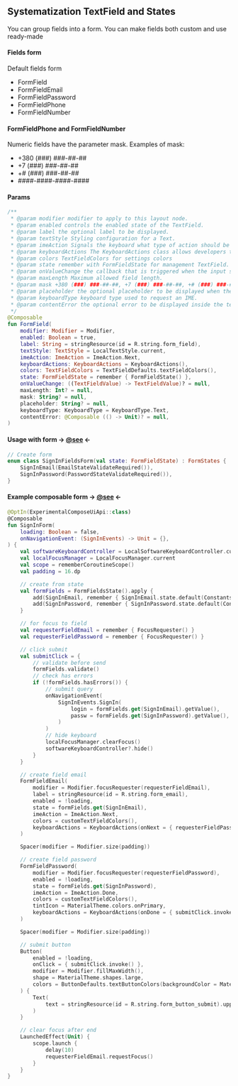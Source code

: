 ## Systematization TextField and States

You can group fields into a form. You can make fields both custom and use ready-made

#### Fields form

Default fields form

* FormField
* FormFieldEmail
* FormFieldPassword
* FormFieldPhone
* FormFieldNumber

#### FormFieldPhone and FormFieldNumber

Numeric fields have the parameter mask. Examples of mask:
* +380 (###) ###-##-##
* +7 (###) ###-##-##
* +# (###) ###-##-##
* ####-####-####-####

#### Params
```kotlin
/**
 * @param modifier modifier to apply to this layout node.
 * @param enabled controls the enabled state of the TextField.
 * @param label the optional label to be displayed.
 * @param textStyle Styling configuration for a Text.
 * @param imeAction Signals the keyboard what type of action should be displayed. It is not guaranteed if the keyboard will show the requested action.
 * @param keyboardActions The KeyboardActions class allows developers to specify actions that will be triggered in response to users triggering IME action on the software keyboard.
 * @param colors TextFieldColors for settings colors
 * @param state remember with FormFieldState for management TextField.
 * @param onValueChange the callback that is triggered when the input service updates values in [TextFieldValue].
 * @param maxLength Maximum allowed field length.
 * @param mask +380 (###) ###-##-##, +7 (###) ###-##-##, +# (###) ###-##-##, ####-####-####-#### etc
 * @param placeholder the optional placeholder to be displayed when the text field is in focus and the input text is empty
 * @param keyboardType keyboard type used to request an IME.
 * @param contentError the optional error to be displayed inside the text field container.
 */
@Composable
fun FormField(
    modifier: Modifier = Modifier,
    enabled: Boolean = true,
    label: String = stringResource(id = R.string.form_field),
    textStyle: TextStyle = LocalTextStyle.current,
    imeAction: ImeAction = ImeAction.Next,
    keyboardActions: KeyboardActions = KeyboardActions(),
    colors: TextFieldColors = TextFieldDefaults.textFieldColors(),
    state: FormFieldState = remember { FormFieldState() },
    onValueChange: ((TextFieldValue) -> TextFieldValue)? = null,
    maxLength: Int? = null,
    mask: String? = null,
    placeholder: String? = null,
    keyboardType: KeyboardType = KeyboardType.Text,
    contentError: @Composable (() -> Unit)? = null,
)
```

#### Usage with form -> [@see](https://github.com/keygenqt/android-DemoCompose/blob/master/app/src/main/kotlin/com/keygenqt/demo_contacts/modules/other/ui/form/SignInFieldsForm.kt#L24) <-
```kotlin
// Create form
enum class SignInFieldsForm(val state: FormFieldState) : FormStates {
    SignInEmail(EmailStateValidateRequired()),
    SignInPassword(PasswordStateValidateRequired()),
}
```

#### Example composable form -> [@see](https://github.com/keygenqt/android-DemoCompose/blob/master/app/src/main/kotlin/com/keygenqt/demo_contacts/modules/other/ui/screens/signIn/SignInForm.kt#L52) <-
```kotlin
@OptIn(ExperimentalComposeUiApi::class)
@Composable
fun SignInForm(
    loading: Boolean = false,
    onNavigationEvent: (SignInEvents) -> Unit = {},
) {
    val softwareKeyboardController = LocalSoftwareKeyboardController.current
    val localFocusManager = LocalFocusManager.current
    val scope = rememberCoroutineScope()
    val padding = 16.dp

    // create from state
    val formFields = FormFieldsState().apply {
        add(SignInEmail, remember { SignInEmail.state.default(ConstantsApp.DEBUG_CREDENTIAL_LOGIN) })
        add(SignInPassword, remember { SignInPassword.state.default(ConstantsApp.DEBUG_CREDENTIAL_PASSW) })
    }

    // for focus to field
    val requesterFieldEmail = remember { FocusRequester() }
    val requesterFieldPassword = remember { FocusRequester() }

    // click submit
    val submitClick = {
        // validate before send
        formFields.validate()
        // check has errors
        if (!formFields.hasErrors()) {
            // submit query
            onNavigationEvent(
                SignInEvents.SignIn(
                    login = formFields.get(SignInEmail).getValue(),
                    passw = formFields.get(SignInPassword).getValue(),
                )
            )
            // hide keyboard
            localFocusManager.clearFocus()
            softwareKeyboardController?.hide()
        }
    }

    // create field email
    FormFieldEmail(
        modifier = Modifier.focusRequester(requesterFieldEmail),
        label = stringResource(id = R.string.form_email),
        enabled = !loading,
        state = formFields.get(SignInEmail),
        imeAction = ImeAction.Next,
        colors = customTextFieldColors(),
        keyboardActions = KeyboardActions(onNext = { requesterFieldPassword.requestFocus() })
    )

    Spacer(modifier = Modifier.size(padding))

    // create field password
    FormFieldPassword(
        modifier = Modifier.focusRequester(requesterFieldPassword),
        enabled = !loading,
        state = formFields.get(SignInPassword),
        imeAction = ImeAction.Done,
        colors = customTextFieldColors(),
        tintIcon = MaterialTheme.colors.onPrimary,
        keyboardActions = KeyboardActions(onDone = { submitClick.invoke() })
    )

    Spacer(modifier = Modifier.size(padding))

    // submit button
    Button(
        enabled = !loading,
        onClick = { submitClick.invoke() },
        modifier = Modifier.fillMaxWidth(),
        shape = MaterialTheme.shapes.large,
        colors = ButtonDefaults.textButtonColors(backgroundColor = MaterialTheme.colors.secondary),
    ) {
        Text(
            text = stringResource(id = R.string.form_button_submit).uppercase(),
        )
    }

    // clear focus after end
    LaunchedEffect(Unit) {
        scope.launch {
            delay(10)
            requesterFieldEmail.requestFocus()
        }
    }
}
```